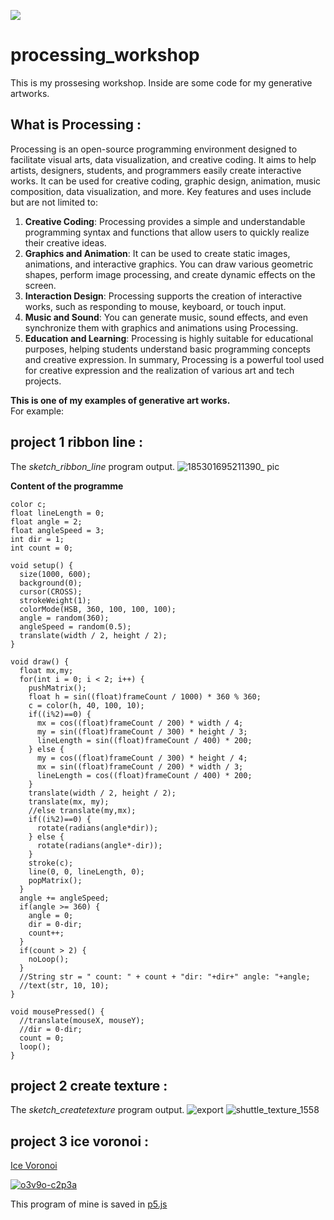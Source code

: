 [![](https://img.shields.io/badge/Tool-Processing-4DCBEB)](https://processing.org/)
# processing_workshop
This is my prossesing workshop. Inside are some code for my generative artworks.

## What is Processing :
Processing is an open-source programming environment designed to facilitate visual arts, data visualization, and creative coding. It aims to help artists, designers, students, and programmers easily create interactive works. It can be used for creative coding, graphic design, animation, music composition, data visualization, and more.
Key features and uses include but are not limited to:
1. **Creative Coding**: Processing provides a simple and understandable programming syntax and functions that allow users to quickly realize their creative ideas.
2. **Graphics and Animation**: It can be used to create static images, animations, and interactive graphics. You can draw various geometric shapes, perform image processing, and create dynamic effects on the screen.
3. **Interaction Design**: Processing supports the creation of interactive works, such as responding to mouse, keyboard, or touch input.
4. **Music and Sound**: You can generate music, sound effects, and even synchronize them with graphics and animations using Processing.
5. **Education and Learning**: Processing is highly suitable for educational purposes, helping students understand basic programming concepts and creative expression.
In summary, Processing is a powerful tool used for creative expression and the realization of various art and tech projects.

**This is one of my examples of generative art works.**  
For example:

## project 1 ribbon line : 
The *sketch_ribbon_line* program output.
![185301695211390_ pic](https://github.com/jiruochong/processing_workshop/assets/142318719/f915631b-2a5a-4806-9710-7f42ebf05274)

**Content of the programme**
```
color c;
float lineLength = 0;
float angle = 2;
float angleSpeed = 3;
int dir = 1;
int count = 0;

void setup() {
  size(1000, 600);
  background(0);
  cursor(CROSS);
  strokeWeight(1);
  colorMode(HSB, 360, 100, 100, 100);
  angle = random(360);
  angleSpeed = random(0.5); 
  translate(width / 2, height / 2);
}

void draw() {
  float mx,my;
  for(int i = 0; i < 2; i++) {
    pushMatrix();
    float h = sin((float)frameCount / 1000) * 360 % 360;
    c = color(h, 40, 100, 10);
    if((i%2)==0) {
      mx = cos((float)frameCount / 200) * width / 4;
      my = sin((float)frameCount / 300) * height / 3;
      lineLength = sin((float)frameCount / 400) * 200;
    } else {
      my = cos((float)frameCount / 300) * height / 4;
      mx = sin((float)frameCount / 200) * width / 3;
      lineLength = cos((float)frameCount / 400) * 200;
    }
    translate(width / 2, height / 2);
    translate(mx, my);
    //else translate(my,mx);
    if((i%2)==0) {
      rotate(radians(angle*dir));
    } else {
      rotate(radians(angle*-dir));
    }
    stroke(c);
    line(0, 0, lineLength, 0);
    popMatrix();
  }
  angle += angleSpeed;
  if(angle >= 360) {
    angle = 0;
    dir = 0-dir;
    count++;
  }
  if(count > 2) {
    noLoop();
  }
  //String str = " count: " + count + "dir: "+dir+" angle: "+angle;
  //text(str, 10, 10);
}

void mousePressed() {
  //translate(mouseX, mouseY);
  //dir = 0-dir;
  count = 0;
  loop();
}
```
## project 2 create texture : 
The *sketch_createtexture* program output.
![export](https://github.com/jiruochong/processing_workshop/assets/142318719/7af6877c-befc-4379-a99a-d8e73708e82e)
![shuttle_texture_1558](https://github.com/jiruochong/processing_workshop/assets/142318719/16898646-6bdb-4365-b154-04b4d432a283)

## project 3 ice voronoi : 

[Ice Voronoi](https://editor.p5js.org/kachakacha/full/7abchp3N0)

[![o3v9o-c2p3a](https://github.com/jiruochong/processing_workshop/assets/142318719/8a8b03fa-9ac9-4f4c-ad9e-119c2d133212)](https://editor.p5js.org/kachakacha/full/7abchp3N0)

This program of mine is saved in [p5.js](https://p5js.org/)

